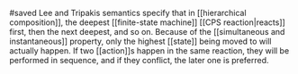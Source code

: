 #saved
Lee and Tripakis semantics specify that in [[hierarchical composition]], the deepest [[finite-state machine]] [[CPS reaction|reacts]] first, then the next deepest, and so on. Because of the [[simultaneous and instantaneous]] property, only the highest [[state]] being moved to will actually happen. If two [[action]]s happen in the same reaction, they will be performed in sequence, and if they conflict, the later one is preferred.